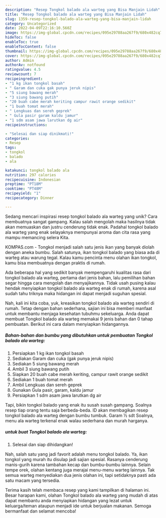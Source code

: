 ```yaml
---
description: "Resep Tongkol balado ala warteg yang Bisa Manjain Lidah"
title: "Resep Tongkol balado ala warteg yang Bisa Manjain Lidah"
slug: 1359-resep-tongkol-balado-ala-warteg-yang-bisa-manjain-lidah
category: Uncategorized
date: 2022-04-09T22:16:10.560Z
image: https://img-global.cpcdn.com/recipes/095e29788aa267f9/680x482cq70/tongkol-balado-ala-warteg-foto-resep-utama.jpg
hideToc: false
enableToc: true
enableTocContent: false
thumbnail: https://img-global.cpcdn.com/recipes/095e29788aa267f9/680x482cq70/tongkol-balado-ala-warteg-foto-resep-utama.jpg
cover: https://img-global.cpcdn.com/recipes/095e29788aa267f9/680x482cq70/tongkol-balado-ala-warteg-foto-resep-utama.jpg
author: Admin
authorAv: notfound
ratingvalue: 4.5
reviewcount: 7
recipeingredient:
- "1 kg ikan tongkol basah"
- " Garam dan cuka gak punya jeruk nipis"
- "5 siung bawang merah"
- "3 siung bawang putih"
- "20 buah cabe merah keriting campur rawit orange sedikit"
- "1 buah tomat merah"
- " Lengkuas dan sereh geprek"
- " Gula pasir garam kaldu jamur"
- "1 sdm asam jawa larutkan dg air"
recipeinstructions:

- "Selesai dan siap dinikmati!"
categories:
- Resep
tags:
- tongkol
- balado
- ala

katakunci: tongkol balado ala 
nutrition: 297 calories
recipecuisine: Indonesian
preptime: "PT18M"
cooktime: "PT48M"
recipeyield: "1"
recipecategory: Dinner

---
```





Sedang mencari inspirasi resep tongkol balado ala warteg yang unik? Cara membuatnya sangat gampang. Kalau salah mengolah maka hasilnya tidak akan memuaskan dan justru cenderung tidak enak. Padahal tongkol balado ala warteg yang enak selayaknya mempunyai aroma dan cita rasa yang mampu memancing selera Kita.





KOMPAS.com - Tongkol menjadi salah satu jenis ikan yang banyak diolah dengan aneka bumbu. Salah satunya, ikan tongkol balado yang biasa ada di warteg atau warung tegal. Kalau kamu pencinta menu olahan ikan tongkol, kamu bisa membuatnya dengan praktis di rumah.

Ada beberapa hal yang sedikit banyak mempengaruhi kualitas rasa dari tongkol balado ala warteg, pertama dari jenis bahan, lalu pemilihan bahan segar hingga cara mengolah dan menyajikannya. Tidak usah pusing kalau hendak menyiapkan tongkol balado ala warteg enak di rumah, karena asal sudah tahu triknya maka hidangan ini dapat menjadi suguhan spesial.






Nah, kali ini kita coba, yuk, kreasikan tongkol balado ala warteg sendiri di rumah. Tetap dengan bahan sederhana, sajian ini bisa memberi manfaat untuk membantu menjaga kesehatan tubuhmu sekeluarga. Anda dapat membuat Tongkol balado ala warteg memakai 9 jenis bahan dan 0 tahap pembuatan. Berikut ini cara dalam menyiapkan hidangannya.

<!--inarticleads1-->

##### Bahan-bahan dan bumbu yang dibutuhkan untuk pembuatan Tongkol balado ala warteg:

1. Persiapkan 1 kg ikan tongkol basah
1. Sediakan  Garam dan cuka (gak punya jeruk nipis)
1. Sediakan 5 siung bawang merah
1. Ambil 3 siung bawang putih
1. Siapkan 20 buah cabe merah keriting, campur rawit orange sedikit
1. Sediakan 1 buah tomat merah
1. Ambil  Lengkuas dan sereh geprek
1. Gunakan  Gula pasir, garam, kaldu jamur
1. Persiapkan 1 sdm asam jawa larutkan dg air


Tapi, bikin tongkol balado yang enak itu susah susah gampang. Soalnya resep tiap orang tentu saja berbeda-beda. ID akan membagikan resep tongkol balado ala warteg dengan bumbu tumbuk. Garam ½ sdt Soalnya, menu ala warteg terkenal enak walau sederhana dan murah harganya. 

<!--inarticleads2-->

#####  untuk buat Tongkol balado ala warteg:


1. Selesai dan siap dihidangkan!

Nah, salah satu yang jadi favorit adalah menu tongkol balado. Ya, ikan tongkol yang murah itu disulap jadi sajian spesial. Rasanya cenderung manis-gurih karena tambahan kecap dan bumbu-bumbu lainnya. Selain tempe orek, olahan kentang juga merajai menu-menu warteg lainnya. Tak semua warteg menyediakan dua jenis olahan ini, tapi setidaknya pasti ada satu macam yang tersedia. 

Terima kasih telah membaca resep yang kami tampilkan di halaman ini. Besar harapan kami, olahan Tongkol balado ala warteg yang mudah di atas dapat membantu anda menyiapkan hidangan yang lezat untuk keluarga/teman ataupun menjadi ide untuk berjualan makanan. Semoga bermanfaat dan selamat mencoba!
